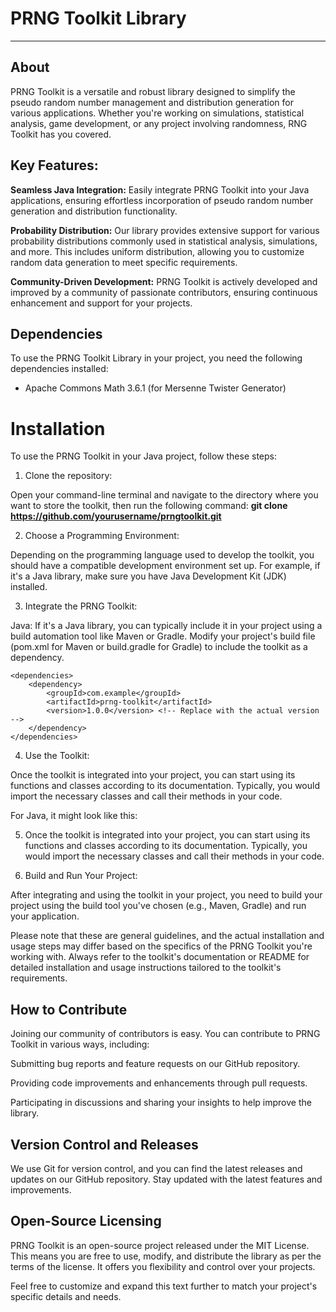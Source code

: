 # PRNG Toolkit Library
***

## About

PRNG Toolkit is a versatile and robust library designed to simplify the pseudo random number management and distribution generation for various applications. Whether you're working on simulations, statistical analysis, game development, or any project involving randomness, RNG Toolkit has you covered.

## Key Features:
**Seamless Java Integration:** Easily integrate PRNG Toolkit into your Java applications, ensuring effortless incorporation of pseudo random number generation and distribution functionality.

**Probability Distribution:** Our library provides extensive support for various probability distributions commonly used in statistical analysis, simulations, and more. This includes uniform distribution, allowing you to customize random data generation to meet specific requirements.

**Community-Driven Development:** PRNG Toolkit is actively developed and improved by a community of passionate contributors, ensuring continuous enhancement and support for your projects.

## Dependencies

To use the PRNG Toolkit Library in your project, you need the following dependencies installed:

- Apache Commons Math 3.6.1 (for Mersenne Twister Generator)

# Installation

To use the PRNG Toolkit in your Java project, follow these steps:

1.  Clone the repository:

Open your command-line terminal and navigate to the directory where you want to store the toolkit, then run the following command:
**git clone https://github.com/yourusername/prngtoolkit.git**

2. Choose a Programming Environment:

Depending on the programming language used to develop the toolkit, you should have a compatible development environment set up. For example, if it's a Java library, make sure you have Java Development Kit (JDK) installed.

3. Integrate the PRNG Toolkit:

Java: If it's a Java library, you can typically include it in your project using a build automation tool like Maven or Gradle. Modify your project's build file (pom.xml for Maven or build.gradle for Gradle) to include the toolkit as a dependency.

```
<dependencies>
    <dependency>
        <groupId>com.example</groupId>
        <artifactId>prng-toolkit</artifactId>
        <version>1.0.0</version> <!-- Replace with the actual version -->
    </dependency>
</dependencies>
```

4. Use the Toolkit:

Once the toolkit is integrated into your project, you can start using its functions and classes according to its documentation. Typically, you would import the necessary classes and call their methods in your code.

For Java, it might look like this:

5. Once the toolkit is integrated into your project, you can start using its functions and classes according to its documentation. Typically, you would import the necessary classes and call their methods in your code.

6. Build and Run Your Project:

After integrating and using the toolkit in your project, you need to build your project using the build tool you've chosen (e.g., Maven, Gradle) and run your application.

Please note that these are general guidelines, and the actual installation and usage steps may differ based on the specifics of the PRNG Toolkit you're working with. Always refer to the toolkit's documentation or README for detailed installation and usage instructions tailored to the toolkit's requirements.

## How to Contribute
Joining our community of contributors is easy. You can contribute to PRNG Toolkit in various ways, including:

Submitting bug reports and feature requests on our GitHub repository.

Providing code improvements and enhancements through pull requests.

Participating in discussions and sharing your insights to help improve the library.

## Version Control and Releases
We use Git for version control, and you can find the latest releases and updates on our GitHub repository. Stay updated with the latest features and improvements.

## Open-Source Licensing
PRNG Toolkit is an open-source project released under the MIT License. This means you are free to use, modify, and distribute the library as per the terms of the license. It offers you flexibility and control over your projects.

Feel free to customize and expand this text further to match your project's specific details and needs.